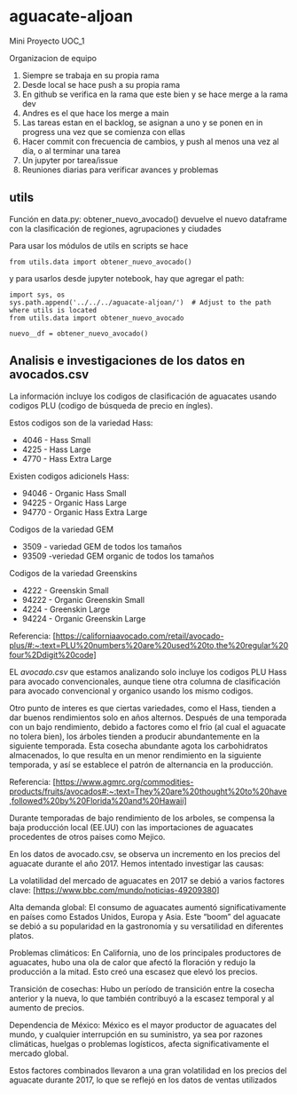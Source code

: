 # aguacate-aljoan
Mini Proyecto UOC_1

Organizacion de equipo

1. Siempre se trabaja en su propia rama
2. Desde local se hace push a su propia rama
3. En github se verifica en la rama que este bien y se hace merge a la rama dev
4. Andres es el que hace los merge a main
5. Las tareas estan en el backlog, se asignan a uno y se ponen en in progress una vez que se comienza con ellas
6. Hacer commit con frecuencia de cambios, y push al menos una vez al día, o al terminar una tarea
7. Un jupyter por tarea/issue
8. Reuniones diarias para verificar avances y problemas

## utils

Función en data.py: obtener_nuevo_avocado() devuelve el nuevo dataframe con la clasificación de regiones, agrupaciones y ciudades

Para usar los módulos de utils en scripts se hace 
```
from utils.data import obtener_nuevo_avocado()
```
y para usarlos desde jupyter notebook, hay que agregar el path:

```
import sys, os
sys.path.append('../../../aguacate-aljoan/')  # Adjust to the path where utils is located
from utils.data import obtener_nuevo_avocado

nuevo__df = obtener_nuevo_avocado()
```
## Analisis e investigaciones de los datos en avocados.csv

La información incluye los codigos de clasificación de aguacates usando codigos PLU (codigo de búsqueda de precio en íngles).

Estos codigos son de la variedad Hass:
- 4046 - Hass Small
- 4225 - Hass Large
- 4770 - Hass Extra Large

Existen codigos adicionels Hass: 
- 94046 - Organic Hass Small
- 94225 - Organic Hass Large
- 94770 - Organic Hass Extra Large

Codigos de la variedad GEM
- 3509 - variedad GEM de todos los tamaños
- 93509 -veriedad GEM organic de todos los tamaños

Codigos de la variedad Greenskins
- 4222 - Greenskin Small
- 94222 - Organic Greenskin Small
- 4224 - Greenskin Large
- 94224 - Organic Greenskin Large

Referencia:
[https://californiaavocado.com/retail/avocado-plus/#:~:text=PLU%20numbers%20are%20used%20to,the%20regular%20four%2Ddigit%20code]

EL *avocado.csv* que estamos analizando solo incluye los codigos PLU Hass para avocado convencionales, aunque tiene otra columna de clasificación para avocado convencional y organico usando los mismo codigos.

Otro punto de interes es que ciertas variedades, como el Hass, tienden a dar buenos rendimientos solo en años alternos. Después de una temporada con un bajo rendimiento, debido a factores como el frío (al cual el aguacate no tolera bien), los árboles tienden a producir abundantemente en la siguiente temporada. Esta cosecha abundante agota los carbohidratos almacenados, lo que resulta en un menor rendimiento en la siguiente temporada, y así se establece el patrón de alternancia en la producción.

Referencia:
[https://www.agmrc.org/commodities-products/fruits/avocados#:~:text=They%20are%20thought%20to%20have,followed%20by%20Florida%20and%20Hawaii]

Durante temporadas de bajo rendimiento de los arboles, se compensa la baja producción local (EE.UU) con las importaciones de aguacates procedentes de otros paises como Mejico.

En los datos de avocado.csv, se observa un incremento en los precios del aguacate durante el año 2017. Hemos intentado investigar las causas:

La volatilidad del mercado de aguacates en 2017 se debió a varios factores clave:
[https://www.bbc.com/mundo/noticias-49209380]

Alta demanda global: El consumo de aguacates aumentó significativamente en países como Estados Unidos, Europa y Asia.
Este “boom” del aguacate se debió a su popularidad en la gastronomía y su versatilidad en diferentes platos.

Problemas climáticos: En California, uno de los principales productores de aguacates, hubo una ola de calor que afectó la floración y redujo la producción a la mitad. Esto creó una escasez que elevó los precios.

Transición de cosechas: Hubo un período de transición entre la cosecha anterior y la nueva, lo que también contribuyó a la escasez temporal y al aumento de precios.

Dependencia de México: México es el mayor productor de aguacates del mundo, y cualquier interrupción en su suministro, ya sea por razones climáticas, huelgas o problemas logísticos, afecta significativamente el mercado global.

Estos factores combinados llevaron a una gran volatilidad en los precios del aguacate durante 2017, lo que se reflejó en los datos de ventas utilizados
